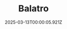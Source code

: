---
title: "Balatro"
id: 2379780
date: 2025-03-13T00:00:05.921Z
link: games/steam/recent/balatro
image: http://media.steampowered.com/steamcommunity/public/images/apps/2379780/b6018068070ab0e23561694c11f7950dd6f4c752.jpg
playtime_2weeks: 751
playtime_forever: 7752
playtime_windows_forever: 0
playtime_mac_forever: 192
playtime_linux_forever: 7559
playtime_deck_forever: 7559
---
